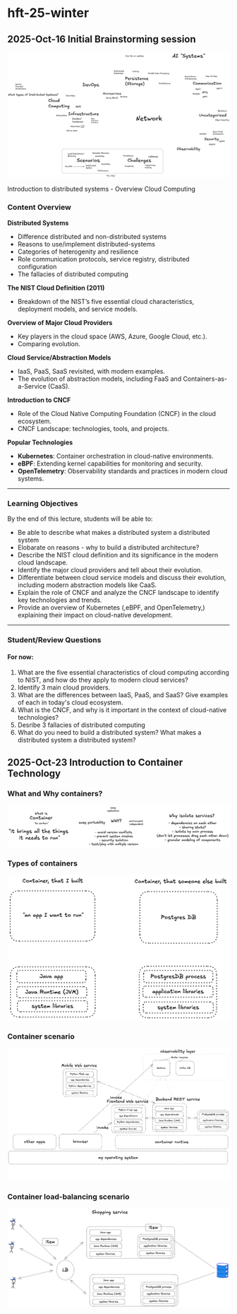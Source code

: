 # hft-25-winter

## 2025-Oct-16 Initial Brainstorming session

![](/images/brainstorm.png)

Introduction to distributed systems - Overview Cloud Computing

### **Content Overview**

**Distributed Systems**
   - Difference distributed and non-distributed systems
   - Reasons to use/implement distributed-systems
   - Categories of heterogenity and resilience
   - Role communication protocols, service registry, distributed configuration
   - The fallacies of distributed computing


**The NIST Cloud Definition (2011)**
   - Breakdown of the NIST’s five essential cloud characteristics, deployment models, and service models.
  
**Overview of Major Cloud Providers**
   - Key players in the cloud space (AWS, Azure, Google Cloud, etc.).
   - Comparing evolution.

**Cloud Service/Abstraction Models**
   - IaaS, PaaS, SaaS revisited, with modern examples.
   - The evolution of abstraction models, including FaaS and Containers-as-a-Service (CaaS).

**Introduction to CNCF**
   - Role of the Cloud Native Computing Foundation (CNCF) in the cloud ecosystem.
   - CNCF Landscape: technologies, tools, and projects.

**Popular Technologies**
   - **Kubernetes**: Container orchestration in cloud-native environments.
   - **eBPF**: Extending kernel capabilities for monitoring and security.
   - **OpenTelemetry**: Observability standards and practices in modern cloud systems.

---

### **Learning Objectives**
By the end of this lecture, students will be able to:
- Be able to describe what makes a distributed system a distributed system
- Elobarate on reasons - why to build a distributed architecture?
- Describe the NIST cloud definition and its significance in the modern cloud landscape.
- Identify the major cloud providers and tell about their evolution.
- Differentiate between cloud service models and discuss their evolution, including modern abstraction models like CaaS.
- Explain the role of CNCF and analyze the CNCF landscape to identify key technologies and trends.
- Provide an overview of Kubernetes  (,eBPF, and OpenTelemetry,) explaining their impact on cloud-native development.

---

### **Student/Review Questions**
#### For now:
1. What are the five essential characteristics of cloud computing according to NIST, and how do they apply to modern cloud services?
2. Identify 3 main cloud providers.
3. What are the differences between IaaS, PaaS, and SaaS? Give examples of each in today's cloud ecosystem.
4. What is the CNCF, and why is it important in the context of cloud-native technologies?
5. Desribe 3 fallacies of distributed computing
6. What do you need to build a distributed system? What makes a distributed system a distributed system?

## 2025-Oct-23 Introduction to Container Technology

### What and Why containers?

![](/images/Container-1.png)

### Types of containers

![](/images/Container-2.png)

### Container scenario

![](/images/Container-3.png)

### Container load-balancing scenario

![](/images/Container-4.png)